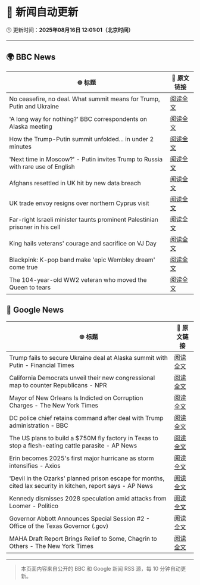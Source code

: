# 🧠 新闻自动更新

🕒 更新时间：**2025年08月16日 12:01:01（北京时间）**

---

## 🌍 BBC News

| 🌐 标题 | 🔗 原文链接 |
|--------|-------------|
| No ceasefire, no deal. What summit means for Trump, Putin and Ukraine | [阅读全文](https://www.bbc.com/news/articles/clyvd3gkg1po?at_medium=RSS&at_campaign=rss) |
| 'A long way for nothing?' BBC correspondents on Alaska meeting | [阅读全文](https://www.bbc.com/news/videos/c707rnvrxe2o?at_medium=RSS&at_campaign=rss) |
| How the Trump-Putin summit unfolded... in under 2 minutes | [阅读全文](https://www.bbc.com/news/videos/c62wdzlnv1do?at_medium=RSS&at_campaign=rss) |
| 'Next time in Moscow?' - Putin invites Trump to Russia with rare use of English | [阅读全文](https://www.bbc.com/news/videos/clyrdnlnzyjo?at_medium=RSS&at_campaign=rss) |
| Afghans resettled in UK hit by new data breach | [阅读全文](https://www.bbc.com/news/articles/ce87nyr3evro?at_medium=RSS&at_campaign=rss) |
| UK trade envoy resigns over northern Cyprus visit | [阅读全文](https://www.bbc.com/news/articles/c0j9ezpgq8qo?at_medium=RSS&at_campaign=rss) |
| Far-right Israeli minister taunts prominent Palestinian prisoner in his cell | [阅读全文](https://www.bbc.com/news/articles/cqxg3xg8xyyo?at_medium=RSS&at_campaign=rss) |
| King hails veterans' courage and sacrifice on VJ Day | [阅读全文](https://www.bbc.com/news/articles/c5y0lnzpqjgo?at_medium=RSS&at_campaign=rss) |
| Blackpink: K-pop band make 'epic Wembley dream' come true | [阅读全文](https://www.bbc.com/news/articles/c36jz730114o?at_medium=RSS&at_campaign=rss) |
| The 104-year-old WW2 veteran who moved the Queen to tears | [阅读全文](https://www.bbc.com/news/articles/c1kzwwk30wro?at_medium=RSS&at_campaign=rss) |

## 📰 Google News

| 🌐 标题 | 🔗 原文链接 |
|--------|-------------|
| Trump fails to secure Ukraine deal at Alaska summit with Putin - Financial Times | [阅读全文](https://news.google.com/rss/articles/CBMicEFVX3lxTE5VbU5GTmdOYUZQVjl0TnpUdDYzeHlWY2NhYmx4U09pYm5SLTh2bmExM2tYZ21MWUF4dkhnUkpaQXN3SDJ3anpjOS1Vb3FucGlTcXhaTE1wNFYwdzF2X3NwaDBzWk1sR0g4U20wSmJjZ3o?oc=5) |
| California Democrats unveil their new congressional map to counter Republicans - NPR | [阅读全文](https://news.google.com/rss/articles/CBMikgFBVV95cUxOajEzSzUyQ2xMekVDVXpXVnduNjBCYy02RE5KbWtoYXVJcUFZbE04RDFGQ1JEZmFGTklsVWxzSFBCLTF0QTk5LWlvcmZEWmhGN2Y0YzlXRGd6WjloWXdZcl8tQXhIRXBIeFBHdHVfTXBDZk5ueS1WVDVpUEJDR1pOM1ZrTkttUnotTlBMVUEtRlh4UQ?oc=5) |
| Mayor of New Orleans Is Indicted on Corruption Charges - The New York Times | [阅读全文](https://news.google.com/rss/articles/CBMie0FVX3lxTE9QNDVmbk5NWFE4aWZ3ZmZfbVByQ0xjTWlMc0tXT0ZxcUN4OXhHbGFxWkEtYy1IXzl1ZXcwY09yOXRUc3NqM0JveG8tTVByM0FkcHRodG5VNnFnaDJRcGUxR21VMGdHeVI4VUJjSDJhd2dxSEFEOGRKYlcxSQ?oc=5) |
| DC police chief retains command after deal with Trump administration - BBC | [阅读全文](https://news.google.com/rss/articles/CBMiWkFVX3lxTE0yY1h3dW9EVXlFOHBuOTF3VVRGeE1TbFFpOHJyWWs3TGUwY2dvQ1I3dFRNLXRvdHVYTER2N3cwVHhiVkJ5R0tBMEFTMThBZHZXaDQ2YldJc3hGQdIBX0FVX3lxTE9neTROQlQxMnBDZjUyb1l1NVZZQnpiOGpvaEFYdVlyak5Hb2ZRYS1VWWlybXZ6Ykh1amVxTXNubjhfYlRCTFNXVmdjMlc3VG96RUtUTTQtRFczSC1Ea3Rj?oc=5) |
| The US plans to build a $750M fly factory in Texas to stop a flesh-eating cattle parasite - AP News | [阅读全文](https://news.google.com/rss/articles/CBMiqwFBVV95cUxORHZkQjVBMUFGRGUwV3BjOUVaS2F0OUJ1RFZybFlDOGV2WWpiYlNTOGktWUpULTYtM0xRRU1Mbk9FQzFfNkpiMjdhdDVMZ1RIMTJwQkYyRjM3NGlVQlJ6a3NzRl90XzNhOENhd1lrang1ajV6MXBxN05GeTBjaVNLb1pvWVNkMm1KVlNrSndOaXdoWURLVWtmeXpDbThZc3lOcEpxaTlBbERtdWM?oc=5) |
| Erin becomes 2025's first major hurricane as storm intensifies - Axios | [阅读全文](https://news.google.com/rss/articles/CBMidEFVX3lxTFAwT1JJWGEtcDZvcElXSEtjS0xDY3VDY29udE93TTRONUpIN0FRT1hDOC1wR0E3SkJiN1ZDMzRNamdEeWw4SlJlLVBYUzk3SnozSDBGa1QtRkozUHFzanFHbTl0ODRlaW0zRnNVZjFSdmVDRDlJ?oc=5) |
| 'Devil in the Ozarks' planned prison escape for months, cited lax security in kitchen, report says - AP News | [阅读全文](https://news.google.com/rss/articles/CBMimwFBVV95cUxOVEhxNjM4S1d6Q3hDaHdBYXRZUlctaWlzWHBCVjJJRzVKNi05SmlpOWtocnl1em1FOGFKbW1tclZla0xSWGh6NjczYkpOY1ZFTndtYkNWNnpGT0RKN3VBUUl3VVVlaFR5SC1EOVNZYjkxSFpfc2pXUlhiY3lrb0R2a3VKUUIwYVVyeDRqY0I0RnZtOThYOFI1cENHOA?oc=5) |
| Kennedy dismisses 2028 speculation amid attacks from Loomer - Politico | [阅读全文](https://news.google.com/rss/articles/CBMiekFVX3lxTE93Rkc1QUpQVkFiYnpQN2xWLWQzWTFWbFVVaDRuaUVORWpwcVpuREJEZWJEclNYeldLampoVnMwZ3JvMC05eC0yOE02SE1zbVA2WWVvc1FNTnE5a3NrSnQ1eDNJSURiQ1hSbzJ4WWNfNkswaGtMdW1aVTBR?oc=5) |
| Governor Abbott Announces Special Session #2 - Office of the Texas Governor (.gov) | [阅读全文](https://news.google.com/rss/articles/CBMigAFBVV95cUxPMm9zNlVfOGZaRndKbnhTUHVqUUdwRml0cHh3ZXFXSnY0U2FGTEVHMDhSR25CTkYtTFMzbWl1Z1ZmdTRmWEh0RmdFOWRmR1R3TEVrU0xCVklmRXRXQUYzMVJjUTZrWF9ER0hTUTlxN3luUUFsQmV0aGtVQWNGN3RORw?oc=5) |
| MAHA Draft Report Brings Relief to Some, Chagrin to Others - The New York Times | [阅读全文](https://news.google.com/rss/articles/CBMigAFBVV95cUxOeU01RHRtMTNmTUo2cHYyZWZ1M05tOEZSZm9zM2swUGN0emd6bE1XRjF4cERfNXRQRzVDVmtQMUJ1SXA2SWUwWnpXYm9yYmhOSmlrZG9QZE1JanN0U3BHNHd3SjZDTjFySFBsaTV3UTZJaXlYRVZnV1VCRmU4MDhZNQ?oc=5) |

---
> 本页面内容来自公开的 BBC 和 Google 新闻 RSS 源，每 10 分钟自动更新。